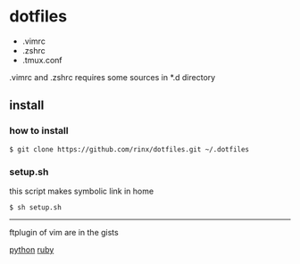 # dotfiles

* .vimrc
* .zshrc
* .tmux.conf

.vimrc and .zshrc requires some sources in \*.d directory

## install

### how to install

    $ git clone https://github.com/rinx/dotfiles.git ~/.dotfiles

### setup.sh

this script makes symbolic link in home

    $ sh setup.sh

---

ftplugin of vim are in the gists

[python](https://gist.github.com/rinx/5018808)
[ruby](https://gist.github.com/rinx/5018810)

